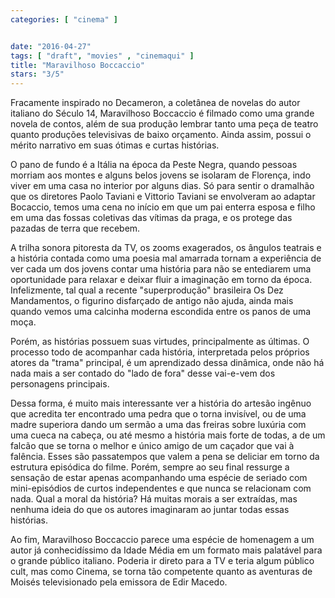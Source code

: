 ```yaml
---
categories: [ "cinema" ]


date: "2016-04-27"
tags: [ "draft", "movies" , "cinemaqui" ]
title: "Maravilhoso Boccaccio"
stars: "3/5"
---
```

Fracamente inspirado no Decameron, a coletânea de novelas do autor italiano do Século 14, Maravilhoso Boccaccio é filmado como uma grande novela de contos, além de sua produção lembrar tanto uma peça de teatro quanto produções televisivas de baixo orçamento. Ainda assim, possui o mérito narrativo em suas ótimas e curtas histórias.

O pano de fundo é a Itália na época da Peste Negra, quando pessoas morriam aos montes e alguns belos jovens se isolaram de Florença, indo viver em uma casa no interior por alguns dias. Só para sentir o dramalhão que os diretores Paolo Taviani e Vittorio Taviani se envolveram ao adaptar Bocaccio, temos uma cena no início em que um pai enterra esposa e filho em uma das fossas coletivas das vítimas da praga, e os protege das pazadas de terra que recebem.

A trilha sonora pitoresta da TV, os zooms exagerados, os ângulos teatrais e a história contada como uma poesia mal amarrada tornam a experiência de ver cada um dos jovens contar uma história para não se entediarem uma oportunidade para relaxar e deixar fluir a imaginação em torno da época. Infelizmente, tal qual a recente "superprodução" brasileira Os Dez Mandamentos, o figurino disfarçado de antigo não ajuda, ainda mais quando vemos uma calcinha moderna escondida entre os panos de uma moça.

Porém, as histórias possuem suas virtudes, principalmente as últimas. O processo todo de acompanhar cada história, interpretada pelos próprios atores da "trama" principal, é um aprendizado dessa dinâmica, onde não há nada mais a ser contado do "lado de fora" desse vai-e-vem dos personagens principais.

Dessa forma, é muito mais interessante ver a história do artesão ingênuo que acredita ter encontrado uma pedra que o torna invisível, ou de uma madre superiora dando um sermão a uma das freiras sobre luxúria com uma cueca na cabeça, ou até mesmo a história mais forte de todas, a de um falcão que se torna o melhor e único amigo de um caçador que vai à falência. Esses são passatempos que valem a pena se deliciar em torno da estrutura episódica do filme. Porém, sempre ao seu final ressurge a sensação de estar apenas acompanhando uma espécie de seriado com mini-episódios de curtos independentes e que nunca se relacionam com nada. Qual a moral da história? Há muitas morais a ser extraídas, mas nenhuma ideia do que os autores imaginaram ao juntar todas essas histórias.

Ao fim, Maravilhoso Boccaccio parece uma espécie de homenagem a um autor já conhecidíssimo da Idade Média em um formato mais palatável para o grande público italiano. Poderia ir direto para a TV e teria algum público cult, mas como Cinema, se torna tão competente quanto as aventuras de Moisés televisionado pela emissora de Edir Macedo.
